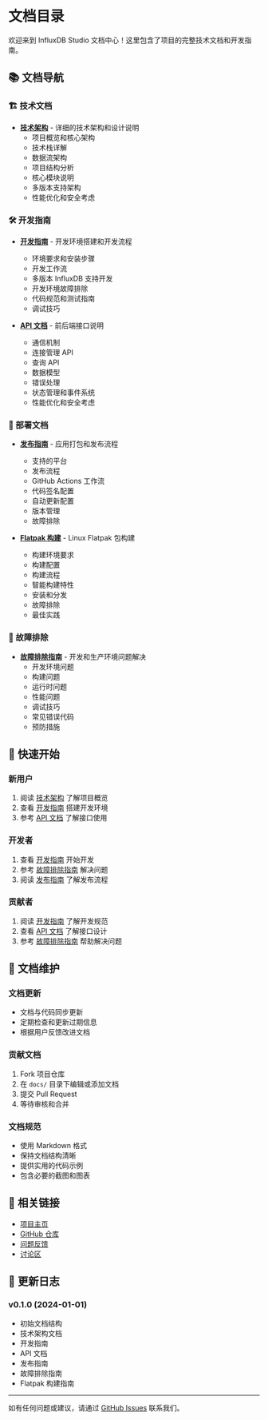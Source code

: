 # 文档目录

欢迎来到 InfluxDB Studio 文档中心！这里包含了项目的完整技术文档和开发指南。

## 📚 文档导航

### 🏗️ 技术文档
- **[技术架构](./architecture.md)** - 详细的技术架构和设计说明
  - 项目概览和核心架构
  - 技术栈详解
  - 数据流架构
  - 项目结构分析
  - 核心模块说明
  - 多版本支持架构
  - 性能优化和安全考虑

### 🛠️ 开发指南
- **[开发指南](./development.md)** - 开发环境搭建和开发流程
  - 环境要求和安装步骤
  - 开发工作流
  - 多版本 InfluxDB 支持开发
  - 开发环境故障排除
  - 代码规范和测试指南
  - 调试技巧

- **[API 文档](./api.md)** - 前后端接口说明
  - 通信机制
  - 连接管理 API
  - 查询 API
  - 数据模型
  - 错误处理
  - 状态管理和事件系统
  - 性能优化和安全考虑

### 🚀 部署文档
- **[发布指南](./release.md)** - 应用打包和发布流程
  - 支持的平台
  - 发布流程
  - GitHub Actions 工作流
  - 代码签名配置
  - 自动更新配置
  - 版本管理
  - 故障排除

- **[Flatpak 构建](./flatpak.md)** - Linux Flatpak 包构建
  - 构建环境要求
  - 构建配置
  - 构建流程
  - 智能构建特性
  - 安装和分发
  - 故障排除
  - 最佳实践

### 🔧 故障排除
- **[故障排除指南](./troubleshooting.md)** - 开发和生产环境问题解决
  - 开发环境问题
  - 构建问题
  - 运行时问题
  - 性能问题
  - 调试技巧
  - 常见错误代码
  - 预防措施

## 🎯 快速开始

### 新用户
1. 阅读 [技术架构](./architecture.md) 了解项目概览
2. 查看 [开发指南](./development.md) 搭建开发环境
3. 参考 [API 文档](./api.md) 了解接口使用

### 开发者
1. 查看 [开发指南](./development.md) 开始开发
2. 参考 [故障排除指南](./troubleshooting.md) 解决问题
3. 阅读 [发布指南](./release.md) 了解发布流程

### 贡献者
1. 阅读 [开发指南](./development.md) 了解开发规范
2. 查看 [API 文档](./api.md) 了解接口设计
3. 参考 [故障排除指南](./troubleshooting.md) 帮助解决问题

## 📖 文档维护

### 文档更新
- 文档与代码同步更新
- 定期检查和更新过期信息
- 根据用户反馈改进文档

### 贡献文档
1. Fork 项目仓库
2. 在 `docs/` 目录下编辑或添加文档
3. 提交 Pull Request
4. 等待审核和合并

### 文档规范
- 使用 Markdown 格式
- 保持文档结构清晰
- 提供实用的代码示例
- 包含必要的截图和图表

## 🔗 相关链接

- [项目主页](../README.md)
- [GitHub 仓库](https://github.com/your-username/influxdb-studio)
- [问题反馈](https://github.com/your-username/influxdb-studio/issues)
- [讨论区](https://github.com/your-username/influxdb-studio/discussions)

## 📝 更新日志

### v0.1.0 (2024-01-01)
- 初始文档结构
- 技术架构文档
- 开发指南
- API 文档
- 发布指南
- 故障排除指南
- Flatpak 构建指南

---

如有任何问题或建议，请通过 [GitHub Issues](https://github.com/your-username/influxdb-studio/issues) 联系我们。 